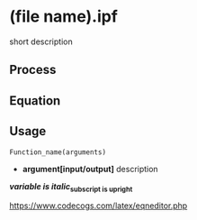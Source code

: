 # (file name).ipf
short description

## Process
## Equation

## Usage
```
Function_name(arguments)
```
- **argument[input/output]** description

***variable is italic*<sub>subscript is upright</sub>**

https://www.codecogs.com/latex/eqneditor.php
